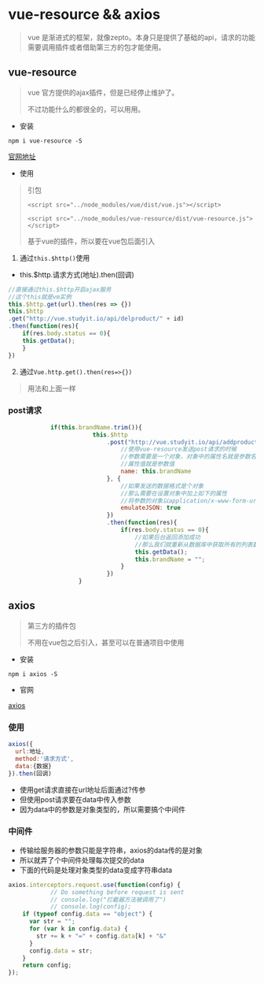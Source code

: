 # vue-resource && axios

> vue 是渐进式的框架，就像zepto。本身只是提供了基础的api，请求的功能需要调用插件或者借助第三方的包才能使用。

## vue-resource

> vue 官方提供的ajax插件，但是已经停止维护了。
>
> 不过功能什么的都很全的，可以用用。

- 安装

`npm i vue-resource -S`

[官网地址](https://www.npmjs.com/package/vue-resource)

- 使用

> 引包
>
> `<script src="../node_modules/vue/dist/vue.js"></script>`
>
> `<script src="../node_modules/vue-resource/dist/vue-resource.js"></script>`
>
> 基于vue的插件，所以要在vue包后面引入

1. 通过`this.$http()`使用

- this.$http.请求方式(地址).then(回调)

```js
//直接通过this.$http开启ajax服务
//这个this就是vm实例
this.$http.get(url).then(res => {})
this.$http
.get("http://vue.studyit.io/api/delproduct/" + id)
.then(function(res){
	if(res.body.status == 0){
	this.getData();
	}
})
```

2. 通过`Vue.http.get().then(res=>{})`

> 用法和上面一样

### post请求

```js
			if(this.brandName.trim()){
                        this.$http
                            .post("http://vue.studyit.io/api/addproduct", {
                                //使用vue-resource发送post请求的时候
                                //参数需要是一个对象，对象中的属性名就是参数名
                                //属性值就是参数值
                                name: this.brandName
                            }, {
                                //如果发送的数据格式是个对象
                                //那么需要在设置对象中加上如下的属性
                                //将参数的对象以application/x-www-form-urlencoded （表单数据的格式）发送给后台
                                emulateJSON: true
                            })
                            .then(function(res){
                                if(res.body.status == 0){
                                    //如果后台返回添加成功
                                    //那么我们就重新从数据库中获取所有的列表数据进行展示
                                    this.getData();
                                    this.brandName = "";
                                }
                            })
                    }
```



## axios

> 第三方的插件包
>
> 不用在vue包之后引入，甚至可以在普通项目中使用

- 安装

`npm i axios -S`

- 官网

[axios](https://www.npmjs.com/package/axios)

### 使用

```js
axios({
  url:地址,
  method:'请求方式',
  data:{数据}
}).then(回调)
```

- 使用get请求直接在url地址后面通过?传参
- 但使用post请求要在data中传入参数
- 因为data中的参数是对象类型的，所以需要搞个中间件

### 中间件

- 传输给服务器的参数只能是字符串，axios的data传的是对象
- 所以就弄了个中间件处理每次提交的data
- 下面的代码是处理对象类型的data变成字符串data

```js
axios.interceptors.request.use(function(config) {
            // Do something before request is sent
            // console.log("拦截器方法被调用了")
            // console.log(config);
    if (typeof config.data == "object") {
      var str = "";
      for (var k in config.data) {
        str += k + "=" + config.data[k] + "&"
      }
      config.data = str;
	}
	return config;
});
```

